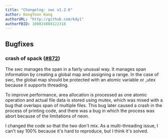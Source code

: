 ```yaml
---
title: "Changelog: swc v1.2.6"
author: DongYoon Kang
authorURL: "http://github.com/kdy1"
authorFBID: 100024888122318
---
```


## Bugfixes

### crash of spack ([#872](https://github.com/swc-project/swc/issues/872))

The swc manages the span in a fairly unusual way. It manages span information by creating a global map and assigning a range. In the case of swc, the global map should be protected with an atomic variable or ,utex because it supports threading.

To improve performance, area allocation is processed as one atomic operation and actual file data is stored using mutex, which was mixed with a bug that overlaps span of multiple files. This bug later caused a crash in the process of printing code, and there was a bug in which the process was abort because of the limitations of neon.

I changed the code so that the two don't mix. As a multi-threading issue, I can't say 100% because it's hard to reproduce, but I think it's solved.
